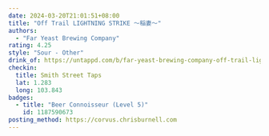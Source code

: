 ```yaml
---
date: 2024-03-20T21:01:51+08:00
title: "Off Trail LIGHTNING STRIKE ～稲妻～"
authors:
  - "Far Yeast Brewing Company"
rating: 4.25
style: "Sour - Other"
drink_of: https://untappd.com/b/far-yeast-brewing-company-off-trail-lightning-strike/
checkin:
  title: Smith Street Taps
  lat: 1.283
  long: 103.843
badges:
  - title: "Beer Connoisseur (Level 5)"
    id: 1187590673
posting_method: https://corvus.chrisburnell.com
---
```

